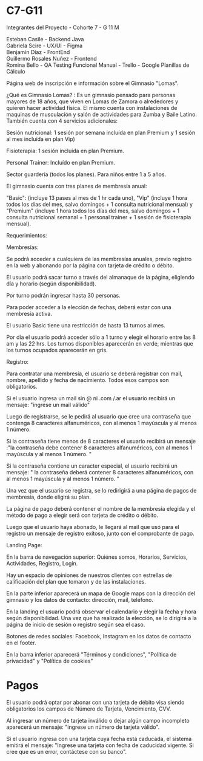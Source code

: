 # C7-G11

Integrantes del Proyecto - Cohorte 7 - G 11 M

Esteban Casile - Backend Java  
Gabriela Scire - UX/UI - Figma  
Benjamín Díaz - FrontEnd   
Guillermo Rosales Nuñez - Frontend  
Romina Bello - QA Testing Funcional Manual - Trello - Google Planillas de Cálculo  



Página web de inscripción e información sobre el Gimnasio "Lomas". 

¿Qué es Gimnasio Lomas? :
Es un gimnasio pensado para personas mayores de 18 años, que viven en Lomas de Zamora o alrededores y quieren hacer actividad física. El mismo cuenta con instalaciones de maquinas de musculación y salón de actividades para Zumba y Baile Latino. También cuenta con 4 servicios adicionales: 

Sesión nutricional: 1 sesión por semana incluída en plan Premium y 1 sesión al mes incluída en plan Vip)

Fisioterapia: 1 sesión incluida en plan Premium.

Personal Trainer: Incluído en plan Premium.

Sector guardería (todos los planes). Para niños entre 1 a 5 años. 

El gimnasio cuenta con tres planes de membresía anual: 

"Basic": (incluye 13 pases al mes de 1 hr cada uno), 
"Vip" (incluye 1 hora todos los días del mes, salvo domingos + 1 consulta nutricional mensual) y 
"Premium" (incluye 1 hora todos los días del mes, salvo domingos + 1 consulta nutricional semanal + 1 personal trainer + 1 sesión de fisioterapia mensual). 

Requerimientos:


Membresías: 

Se podrá acceder a cualquiera de las membresías anuales, previo registro en la web y abonando por la página con tarjeta de crédito o débito. 

El usuario podrá sacar turno a través del almanaque de la página, eligiendo día y horario (según disponibilidad). 

Por turno podrán ingresar hasta 30 personas. 

Para poder acceder a la elección de fechas, deberá estar con una membresía activa. 

El usuario Basic tiene una restricción de hasta 13 turnos al mes. 

Por día el usuario podrá acceder sólo a 1 turno y elegir el horario entre las 8 am y las 22 hrs.  Los turnos disponibles aparecerán en verde, mientras que los turnos ocupados aparecerán en gris. 


Registro: 

Para contratar una membresía, el usuario se deberá registrar con mail,  nombre, apellido y fecha de nacimiento. Todos esos campos son obligatorios.

Si el usuario ingresa un mail sin @ ni .com /.ar  el usuario recibirá un mensaje: "ingrese un mail válido"

Luego de registrarse, se le pedirá al usuario que cree una contraseña que contenga 8 caracteres alfanuméricos, con al menos 1 mayúscula y al menos 1 número. 

Si la contraseña tiene menos de 8 caracteres el usuario recibirá un mensaje :"la contraseña debe contener  8 caracteres alfanuméricos, con al menos 1 mayúscula y al menos 1 número. "

Si la contraseña contiene un caracter especial, el usuario recibirá un mensaje: " la contraseña deberá contener 8 caracteres alfanuméricos, con al menos 1 mayúscula y al menos 1 número. "

Una vez que el usuario se registra, se lo redirigirá a una página de pagos de membresía, donde eligirá su plan.  

La página de pago deberá contener el nombre de la membresía elegida y el método de pago a elegir será con tarjeta de crédito o débito.

Luego que el usuario haya abonado, le llegará al mail que usó para el registro un mensaje de registro exitoso, junto con el comprobante de pago.

Landing Page:

En la barra de navegación superior: Quiénes somos, Horarios, Servicios, Actividades, Registro, Login. 

Hay un espacio de opiniones de nuestros clientes con estrellas de calificación del plan que tomaron y de las instalaciones. 

En la parte inferior aparecerá un mapa de Google maps con la dirección del gimnasio y los datos de contacto: dirección, mail, teléfono. 

En la landing el usuario podrá observar el calendario y elegir la fecha y hora según disponibilidad. Una vez que ha realizado la elección, se lo dirigirá a la página de inicio de sesión o registro según sea el caso. 

Botones de redes sociales: Facebook, Instagram en los datos de contacto en el footer. 


En la barra inferior aparecerá "Términos y condiciones", "Política de privacidad" y "Política de cookies"

# Pagos

El usuario podrá optar por abonar con una tarjeta de débito visa siendo obligatorios los campos de Número de Tarjeta, Vencimiento, CVV. 

Al ingresar un número de tarjeta inválido o dejar algún campo incompleto aparecerá un mensaje: "ingrese un número de tarjeta válido".

Si el usuario ingresa con una tarjeta cuya fecha está caducada, el sistema emitirá el mensaje: "Ingrese una tarjeta con fecha de caducidad vigente. Si cree que es un error, contáctese con su banco". 










